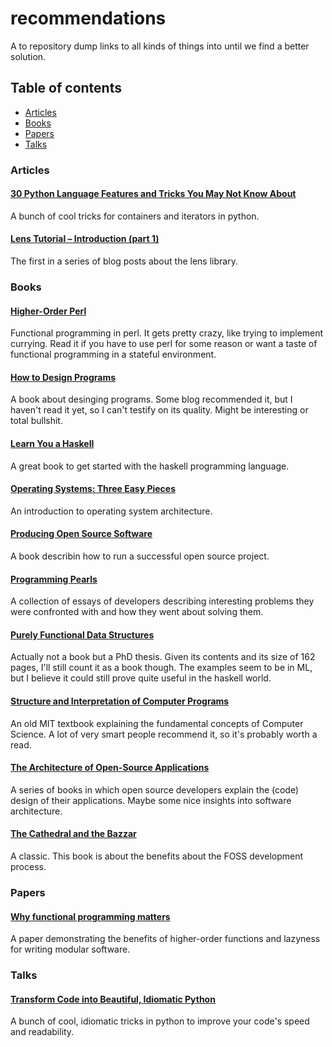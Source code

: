 recommendations
===============

A to repository dump links to all kinds of things into until we find a better
solution.

Table of contents
-----------------
- [Articles](#articles)
- [Books](#books)
- [Papers](#papers)
- [Talks](#talks)

### Articles
#### [30 Python Language Features and Tricks You May Not Know About](http://sahandsaba.com/thirty-python-language-features-and-tricks-you-may-not-know.html)
A bunch of cool tricks for containers and iterators in python.

#### [Lens Tutorial – Introduction (part 1)](http://blog.jakubarnold.cz/2014/07/14/lens-tutorial-introduction-part-1.html)
The first in a series of blog posts about the lens library.

### Books
#### [Higher-Order Perl](http://hop.perl.plover.com/book/pdf/HigherOrderPerl.pdf)
Functional programming in perl. It gets pretty crazy, like trying to implement
currying. Read it if you have to use perl for some reason or want a taste of
functional programming in a stateful environment.

#### [How to Design Programs](http://www.ccs.neu.edu/home/matthias/HtDP2e/index.html)
A book about desinging programs. Some blog recommended it, but I haven't read
it yet, so I can't testify on its quality. Might be interesting or total
bullshit.

#### [Learn You a Haskell](http://learnyouahaskell.com/)
A great book to get started with the haskell programming language.

#### [Operating Systems: Three Easy Pieces](http://pages.cs.wisc.edu/~remzi/OSTEP/)
An introduction to operating system architecture.

#### [Producing Open Source Software](http://producingoss.com/en/index.html)
A book describin how to run a successful open source project.

#### [Programming Pearls](http://www.it.iitb.ac.in/~deepak/deepak/placement/Programming_pearls.pdf)
A collection of essays of developers describing interesting problems they were
confronted with and how they went about solving them.

#### [Purely Functional Data Structures](https://www.cs.cmu.edu/~rwh/theses/okasaki.pdf)
Actually not a book but a PhD thesis. Given its contents and its size of 162
pages, I'll still count it as a book though. The examples seem to be in ML, but
I believe it could still prove quite useful in the haskell world.

#### [Structure and Interpretation of Computer Programs](https://mitpress.mit.edu/sicp/)
An old MIT textbook explaining the fundamental concepts of Computer Science.
A lot of very smart people recommend it, so it's probably worth a read.

#### [The Architecture of Open-Source Applications](http://aosabook.org/en/index.html)
A series of books in which open source developers explain the (code) design of
their applications. Maybe some nice insights into software architecture.

#### [The Cathedral and the Bazzar](http://www.catb.org/esr/writings/cathedral-bazaar/cathedral-bazaar/)
A classic. This book is about the benefits about the FOSS development process.

### Papers
#### [Why functional programming matters](https://www.cs.kent.ac.uk/people/staff/dat/miranda/whyfp90.pdf)
A paper demonstrating the benefits of higher-order functions and lazyness for
writing modular software.

### Talks
#### [Transform Code into Beautiful, Idiomatic Python](https://www.youtube.com/watch?v=OSGv2VnC0go)
A bunch of cool, idiomatic tricks in python to improve your code's speed and
readability.
